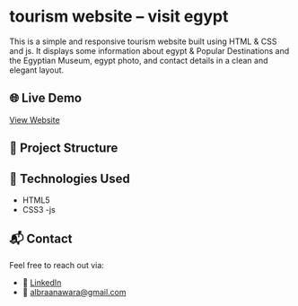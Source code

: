 # tourism website – visit egypt

This is a simple and responsive tourism website built using HTML & CSS and js. It displays some information about egypt & Popular Destinations and the Egyptian Museum, egypt photo, and contact details in a clean and elegant layout.

## 🌐 Live Demo

[View Website]()

## 📁 Project Structure


## 🚀 Technologies Used

- HTML5
- CSS3
-js



## 📬 Contact

Feel free to reach out via:

- 💼 [LinkedIn](https://www.linkedin.com/in/albraa-nawara-139666242/)
- 📧 albraanawara@gmail.com
